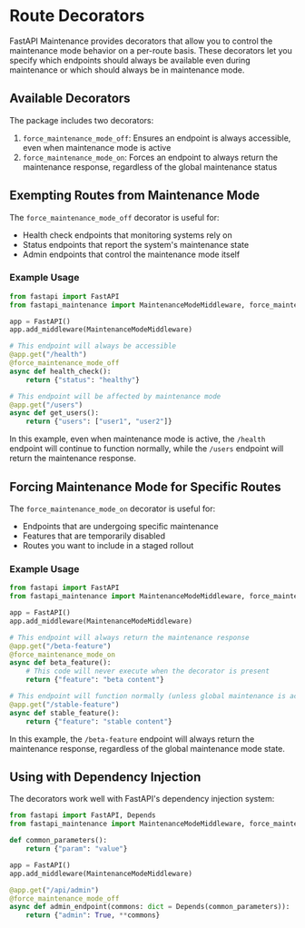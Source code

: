 # Route Decorators

FastAPI Maintenance provides decorators that allow you to control the maintenance mode behavior on a per-route basis. These decorators let you specify which endpoints should always be available even during maintenance or which should always be in maintenance mode.

## Available Decorators

The package includes two decorators:

1. `force_maintenance_mode_off`: Ensures an endpoint is always accessible, even when maintenance mode is active
2. `force_maintenance_mode_on`: Forces an endpoint to always return the maintenance response, regardless of the global maintenance status

## Exempting Routes from Maintenance Mode

The `force_maintenance_mode_off` decorator is useful for:

- Health check endpoints that monitoring systems rely on
- Status endpoints that report the system's maintenance state
- Admin endpoints that control the maintenance mode itself

### Example Usage

```python
from fastapi import FastAPI
from fastapi_maintenance import MaintenanceModeMiddleware, force_maintenance_mode_off

app = FastAPI()
app.add_middleware(MaintenanceModeMiddleware)

# This endpoint will always be accessible
@app.get("/health")
@force_maintenance_mode_off
async def health_check():
    return {"status": "healthy"}

# This endpoint will be affected by maintenance mode
@app.get("/users")
async def get_users():
    return {"users": ["user1", "user2"]}
```

In this example, even when maintenance mode is active, the `/health` endpoint will continue to function normally, while the `/users` endpoint will return the maintenance response.

## Forcing Maintenance Mode for Specific Routes

The `force_maintenance_mode_on` decorator is useful for:

- Endpoints that are undergoing specific maintenance
- Features that are temporarily disabled
- Routes you want to include in a staged rollout

### Example Usage

```python
from fastapi import FastAPI
from fastapi_maintenance import MaintenanceModeMiddleware, force_maintenance_mode_on

app = FastAPI()
app.add_middleware(MaintenanceModeMiddleware)

# This endpoint will always return the maintenance response
@app.get("/beta-feature")
@force_maintenance_mode_on
async def beta_feature():
    # This code will never execute when the decorator is present
    return {"feature": "beta content"}

# This endpoint will function normally (unless global maintenance is active)
@app.get("/stable-feature")
async def stable_feature():
    return {"feature": "stable content"}
```

In this example, the `/beta-feature` endpoint will always return the maintenance response, regardless of the global maintenance mode state.

## Using with Dependency Injection

The decorators work well with FastAPI's dependency injection system:

```python
from fastapi import FastAPI, Depends
from fastapi_maintenance import MaintenanceModeMiddleware, force_maintenance_mode_off

def common_parameters():
    return {"param": "value"}

app = FastAPI()
app.add_middleware(MaintenanceModeMiddleware)

@app.get("/api/admin")
@force_maintenance_mode_off
async def admin_endpoint(commons: dict = Depends(common_parameters)):
    return {"admin": True, **commons}
```
